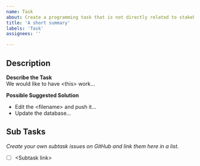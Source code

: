 ```yaml
---
name: Task
about: Create a programming task that is not directly related to stakeholders.
title: 'A short summary'
labels: 'Task'
assignees: ''

---
```



## Description
**Describe the Task** \
We would like to have \<this> work...


**Possible Suggested Solution**  
- Edit the \<filename> and push it...
- Update the database... 


## Sub Tasks
*Create your own subtask issues on GitHub and link them here in a list.*
- [ ] \<Subtask link> 
